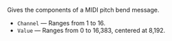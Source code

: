 Gives the components of a MIDI pitch bend message. 

   - `Channel` — Ranges from 1 to 16. 
   - `Value` — Ranges from 0 to 16,383, centered at 8,192. 
